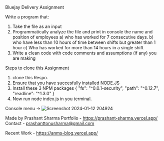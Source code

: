 Bluejay Delivery Assignment

Write a program that:
1. Take the file as an input
2. Programmatically analyze the file and print in console the name and position of employees 
      a) who has worked for 7 consecutive days.
      b) who have less than 10 hours of time between shifts but greater than 1 hour
      c) Who has worked for more than 14 hours in a single shift
3. Write a clean code with code comments and assumptions (if any) you are making

Steps to clone this Assignment
1. clone this Respo.
2. Ensure that you have succesfully installed NODE.JS
3. Install these 3 NPM packages { "fs": "^0.0.1-security", "path": "^0.12.7", "readline": "^1.3.0" }
4. Now run node index.js in you terminal.

Console menu ->
![Screenshot 2024-01-12 204924](https://github.com/prashantsharma9027/Assignment-Bluejay-Delivery/assets/91558085/66e3aa40-f733-4686-8bd7-2592a6bfbfc0)


Made by Prashant Sharma
Portfolio - https://prashant-sharma.vercel.app/
Contact - prashanttonusharma@gmail.com


Recent Work - https://anms-blog.vercel.app/
